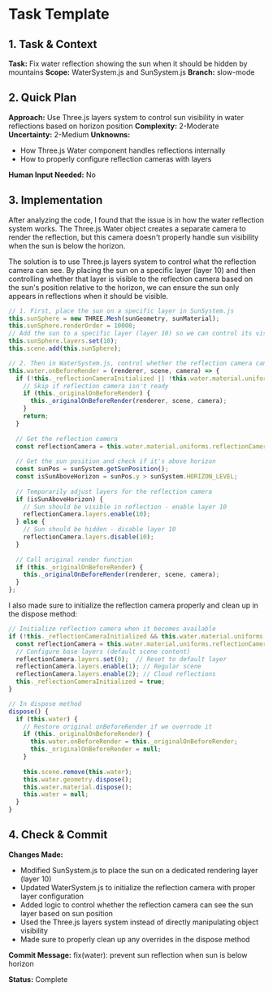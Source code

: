 # Task Template

## 1. Task & Context
**Task:** Fix water reflection showing the sun when it should be hidden by mountains
**Scope:** WaterSystem.js and SunSystem.js
**Branch:** slow-mode

## 2. Quick Plan
**Approach:** Use Three.js layers system to control sun visibility in water reflections based on horizon position
**Complexity:** 2-Moderate
**Uncertainty:** 2-Medium
**Unknowns:** 
- How Three.js Water component handles reflections internally
- How to properly configure reflection cameras with layers

**Human Input Needed:** No

## 3. Implementation

After analyzing the code, I found that the issue is in how the water reflection system works. The Three.js Water object creates a separate camera to render the reflection, but this camera doesn't properly handle sun visibility when the sun is below the horizon.

The solution is to use Three.js layers system to control what the reflection camera can see. By placing the sun on a specific layer (layer 10) and then controlling whether that layer is visible to the reflection camera based on the sun's position relative to the horizon, we can ensure the sun only appears in reflections when it should be visible.

```javascript
// 1. First, place the sun on a specific layer in SunSystem.js
this.sunSphere = new THREE.Mesh(sunGeometry, sunMaterial);
this.sunSphere.renderOrder = 10000;
// Add the sun to a specific layer (layer 10) so we can control its visibility in reflections
this.sunSphere.layers.set(10);
this.scene.add(this.sunSphere);

// 2. Then in WaterSystem.js, control whether the reflection camera can see layer 10
this.water.onBeforeRender = (renderer, scene, camera) => {
  if (!this._reflectionCameraInitialized || !this.water.material.uniforms.reflectionCamera) {
    // Skip if reflection camera isn't ready
    if (this._originalOnBeforeRender) {
      this._originalOnBeforeRender(renderer, scene, camera);
    }
    return;
  }
  
  // Get the reflection camera
  const reflectionCamera = this.water.material.uniforms.reflectionCamera.value;
  
  // Get the sun position and check if it's above horizon
  const sunPos = sunSystem.getSunPosition();
  const isSunAboveHorizon = sunPos.y > sunSystem.HORIZON_LEVEL;
  
  // Temporarily adjust layers for the reflection camera
  if (isSunAboveHorizon) {
    // Sun should be visible in reflection - enable layer 10
    reflectionCamera.layers.enable(10);
  } else {
    // Sun should be hidden - disable layer 10
    reflectionCamera.layers.disable(10);
  }
  
  // Call original render function
  if (this._originalOnBeforeRender) {
    this._originalOnBeforeRender(renderer, scene, camera);
  }
};
```

I also made sure to initialize the reflection camera properly and clean up in the dispose method:

```javascript
// Initialize reflection camera when it becomes available
if (!this._reflectionCameraInitialized && this.water.material.uniforms.reflectionCamera) {
  const reflectionCamera = this.water.material.uniforms.reflectionCamera.value;
  // Configure base layers (default scene content)
  reflectionCamera.layers.set(0);  // Reset to default layer
  reflectionCamera.layers.enable(1); // Regular scene
  reflectionCamera.layers.enable(2); // Cloud reflections
  this._reflectionCameraInitialized = true;
}

// In dispose method
dispose() {
  if (this.water) {
    // Restore original onBeforeRender if we overrode it
    if (this._originalOnBeforeRender) {
      this.water.onBeforeRender = this._originalOnBeforeRender;
      this._originalOnBeforeRender = null;
    }
    
    this.scene.remove(this.water);
    this.water.geometry.dispose();
    this.water.material.dispose();
    this.water = null;
  }
}
```

## 4. Check & Commit

**Changes Made:**
- Modified SunSystem.js to place the sun on a dedicated rendering layer (layer 10)
- Updated WaterSystem.js to initialize the reflection camera with proper layer configuration
- Added logic to control whether the reflection camera can see the sun layer based on sun position
- Used the Three.js layers system instead of directly manipulating object visibility
- Made sure to properly clean up any overrides in the dispose method

**Commit Message:** fix(water): prevent sun reflection when sun is below horizon

**Status:** Complete
